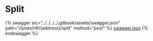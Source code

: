 # Split

{% swagger src="../../../../.gitbook/assets/swagger.json" path="/lynex/nft/{address}/split" method="post" %}
[swagger.json](../../../../.gitbook/assets/swagger.json)
{% endswagger %}
